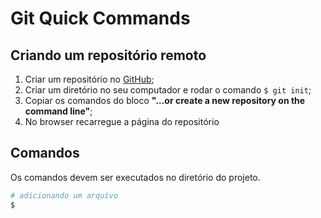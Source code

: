 # Git Quick Commands

## Criando um repositório remoto

1. Criar um repositório no [GitHub](https://github.com);
1. Criar um diretório no seu computador e rodar o comando `$ git init`;
1. Copiar os comandos do bloco **"…or create a new repository on the command line"**;
1. No browser recarregue a página do repositório

## Comandos

Os comandos devem ser executados no diretório do projeto.

```bash
# adicionando um arquivo
$
```
